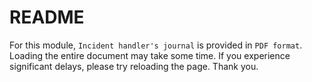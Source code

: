 # README
For this module, `Incident handler's journal` is provided in `PDF format`. Loading the entire document may take some time. If you experience significant delays, please try reloading the page. Thank you.
